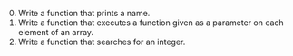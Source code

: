 0. Write a function that prints a name.
1. Write a function that executes a function given as a parameter on each element of an array.
2. Write a function that searches for an integer.
